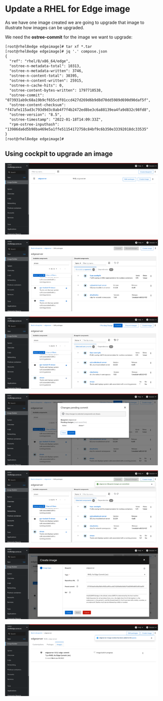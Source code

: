 # Update a RHEL for Edge image

As we have one image created we are going to upgrade that image to illustrate how images can be upgraded.

We need the **ostree-commit** for the image we want to upgrade:

```console
[root@rhel8edge edgeimage]# tar xf *.tar
[root@rhel8edge edgeimage]# jq '.' compose.json 
{
  "ref": "rhel/8/x86_64/edge",
  "ostree-n-metadata-total": 10313,
  "ostree-n-metadata-written": 3746,
  "ostree-n-content-total": 30395,
  "ostree-n-content-written": 25915,
  "ostree-n-cache-hits": 0,
  "ostree-content-bytes-written": 1797710538,
  "ostree-commit": "073931ab9c68a19b9cf655cdf01ccd427d269d6b9d8d70dd5989d690d90daf5f",
  "ostree-content-checksum": "f47afe115ad3c793d9d3c0ab4f7f4b2472ed8be3c6a88139ea4fa9d832c98fd8",
  "ostree-version": "8.5",
  "ostree-timestamp": "2022-01-18T14:09:33Z",
  "rpm-ostree-inputhash": "13986da6d5b98ba469e5a1ffe51154172758c84bf9c6b350e33392018dc33535"
}
[root@rhel8edge edgeimage]#
```

## Using cockpit to upgrade an image

![](imgs/cockpit-update-blueprint-01.png)

![](imgs/cockpit-update-blueprint-02.png)

![](imgs/cockpit-update-blueprint-03.png)

![](imgs/cockpit-update-blueprint-04.png)

![](imgs/cockpit-update-blueprint-05.png)

![](imgs/cockpit-update-blueprint-06.png)

![](imgs/cockpit-update-blueprint-07.png)